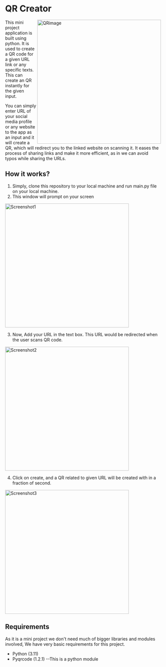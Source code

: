 # QR Creator
<img alt="QRimage" src="https://www.shoocal.com/wp-content/uploads/2022/05/60c84566f16709184869c7d6_social_media-1.jpeg" align="right" width="400" length="200" ></img>
<p>
This mini project application is built using python. 
It is used to create a QR code for a given URL link or any specific texts.
This can create an QR instantly for the given input.
</p>
<p>
You can simply enter URL of your social media profile or any website to the app as an input and it will create a QR, which will redirect you to the linked website
on scanning it. It eases the process of sharing links and make it more efficient, as in we can avoid typos while sharing the URLs.


## How it works?
1. Simply, clone this repository to your local machine and run main.py file on your local machine.
2. This window will prompt on your screen

<img alt="Screenshot1" src="https://user-images.githubusercontent.com/115785301/209571358-8154b366-5142-4466-9da1-1caba9d5be95.jpg" length="400" width="400" align="center"> </img>


3. Now, Add your URL in the text box. This URL would be redirected when the user scans QR code.

<img alt="Screenshot2" src="https://user-images.githubusercontent.com/115785301/209571944-ca41d6a7-8bbe-4510-a7de-b7e96e2efdda.jpg" length="400" width="400" align="center"> </img>


4. Click on create, and a QR related to given URL will be created with in a fraction of second.

<img alt="Screenshot3" src="https://user-images.githubusercontent.com/115785301/209572248-57b4e882-dec8-4e6d-9849-df7f23f35e5e.jpg" length="400" width="400" align="center"> </img>

## Requirements

As it is a mini project we don't need much of bigger libraries and modules involved, We have very basic requirements for this project.
* Python (3.11)
* Pyqrcode (1.2.1) --This is a python module
